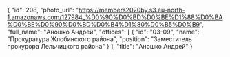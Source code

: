 {
    "id": 208,
    "photo_url": "https://members2020by.s3.eu-north-1.amazonaws.com/127984_%D0%90%D0%BD%D0%BE%D1%88%D0%BA%D0%BE%D0%90%D0%BD%D0%B4%D1%80%D0%B5%D0%B9",
    "full_name": "Аношко Андрей",
    "offices": [
        {
            "id": "03-09",
            "name": "Прокуратура Жлобинского района",
            "position": "Заместитель прокурора Лельчицкого района"
        }
    ],
    "title": "Аношко Андрей"
}